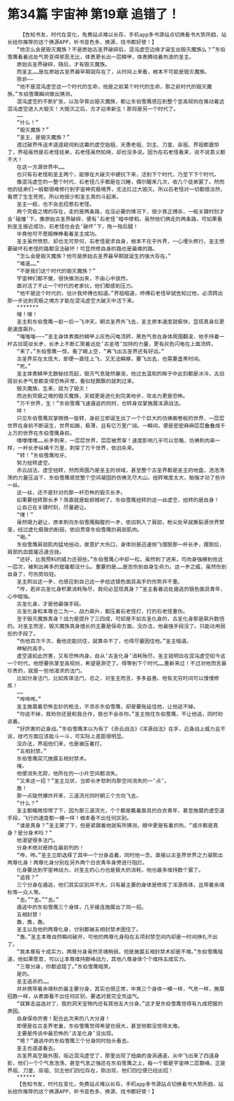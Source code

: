# 第34篇 宇宙神 第19章 追错了！
        【告知书友，时代在变化，免费站点难以长存，手机app多书源站点切换看书大势所趋，站长给你推荐的这个换源APP，听书音色多、换源、找书都好使！】
       “他怎么会是毁灭魔族？不是原始古圣界破碎后，混沌虚空边缘才诞生出毁灭魔族么？”东伯雪鹰看着远处气势变得邪恶无比，体表更长出一层鳞甲，体表腾绕着热浪的圣主。
       原始古圣界破碎，随后，才有毁灭魔族。
       而圣主……是在原始古圣界最早期就存在了，从时间上来看，根本不可能是毁灭魔族。
       除非——
       “他不是混沌虚空这一个时代的生命，他是之前某个时代的生命，那之前时代的毁灭魔族。”东伯雪鹰瞬间做出猜测。
       混沌虚空的不断扩张，以及孕育出毁灭魔族，都让东伯雪鹰感应到整个至高规则在推动着这混沌虚空进入大毁灭！大毁灭之后，方才迎来新生！那将是另一个时代了。
       ……
       “什么！”
       “毁灭魔族？”
       “圣主，是毁灭魔族？”
       透过破界传送术遥遥窥伺到这幕的虚空始祖、天愚老祖、剑主、刀皇、巫祖、界祖都震惊了，界祖虽然是石老怪徒弟，石老怪虽然知晓，却也没多说。因为在石老怪看来，说不说意义都不大！
       在这一方源世界中……
       也只有石老怪和圣主两个，能够在大破灭中硬抗下来，活到下个时代，乃至下下个时代。
       像混沌虚空的一整个时代，石老怪几乎都是在沉睡，偶尔醒来几次，收几个徒弟罢了。然而他的徒弟们一般都很难修行到宇宙神究极境界，无法扛过大毁灭。所以石老怪对一切都很淡然，看惯了生生死死。所以他很少和圣主真的斗起来。
       圣主一般，也不会去招惹石老怪。
       两个究极之境的存在，走的是两条路，在没必要的情况下，很少真正搏杀，一般关键时刻才会‘碰撞’下。像原始古圣界破碎，便有‘石老怪’暗中掺和。虽然他们俩走的两条路，可如果看到圣主接近成功，石老怪也会去‘破坏’下，拖一拖后腿！
       毕竟他可不愿眼睁睁看着圣主成功。
       圣主虽然愤怒，却也无可奈何，石老怪是求自身，根本不在乎外界，一心埋头修行，圣主想要破坏石老怪的路都没法破坏！可显然修自身的路也是最难的路。
       “怎么会是毁灭魔族？他可是原始古圣界最早期就诞生的强大存在。”
       “难道……”
       “不是我们这个时代的毁灭魔族？”
       宇宙神们都不傻，很快推测出来，不由心中骇然。
       面对活了不止一个时代的老家伙，他们都感到压力。
       “他不是这个时代的，估计我师傅也知道。”界祖暗道，师傅石老怪早就告知过他，必须跨出那一步达到究极之境方才能在混沌虚空大破灭中活下来。
       *******
       嗖！嗖！
       圣主和东伯雪鹰一前一后一飞冲天，朝古圣界外飞去，圣主原本速度就极快，显现真身后更是速度飙升。
       “嗤嗤嗤~~~”圣主身体表面的鳞甲上灰色闪电流转，黑色气息在身体周围翻滚，他手持着一杆古旧斑驳长矛，长矛上不断汇聚着远处‘古圣塔’加持的力量，更有灰色闪电在上面流转。
       “来了。”东伯雪鹰一惊，看了眼上空，“离飞出古圣界还有好远。”
       古圣界实在太庞大，即便一直往上飞，又无法瞬移，要飞出去，也需要盏茶时间。
       “死。”
       圣主体表鳞甲无数秘纹亮起，毁灭气息陡然暴涨，他过去温和的眸子中此刻都是冰冷，古旧斑驳长矛气息都变得恐怖异常，看似轻飘飘的就刺过来。
       毁灭魔族，生来，就为了毁灭！
       而达到究极之境的毁灭魔族，天赋更是进化到完美地步，攻击力更是恐怖。
       “万千世界，生！”东伯雪鹰飞速遁逃的同时，也转身双掌施展浑源战法。
       哗！
       只见东伯雪鹰双掌微微一旋转，身前立即诞生出了一个个巨大的仿佛画卷般的世界，一层层世界在身前不断诞生，世界如画，极薄，且有亿万里广阔。一瞬间，便是密密麻麻层层叠叠成千上万的世界在东伯雪鹰身前。
       噗噗噗噗……长矛刺来，一层层世界，层层被贯穿！速度影响几乎可以忽略，仿佛刺肉串一样，一杆长矛纵横千万里，刺穿了万千世界，依旧杀来。
       “转！”东伯雪鹰咬牙。
       努力扭转虚空。
       赤云战法，虚空扭转，然而周围乃是圣主的领域，甚至整个古圣界都是圣主的地盘，浩浩荡荡的力量压迫下，东伯雪鹰感觉整个空间凝固的仿佛无尽大山，扭转难度太大，勉强才动了些许一丝。
       这一丝，还不是针对的那一杆恐怖的毁灭长矛。
       如果要扭转那长矛？简直就是蚍蜉撼树了。东伯雪鹰扭转的这一丝虚空，扭转的是自身！
       让自己在关键时刻，尽量避让。
       “噗！”
       虽然竭力避让，原本刺向东伯雪鹰胸膛的一矛，依旧刺入了肩部，枪尖处早就撕裂源世界樊笼，经过虚化极致的削弱，依旧贯穿东伯雪鹰的肩部肌肉。
       “喝。”
       东伯雪鹰肩部肌肉猛地扭动，故意扩大伤口，身体则是迅速倒飞摆脱那一杆长矛，摆脱后，肩部的血窟窿迅速合拢。
       “还好，比我预料的威力还弱些。”东伯雪鹰心中却一松，虽然刺了进来，可肉身强横到他这一层次，被刺出再多的窟窿都没什么。重要的是……是否伤到自身生命力。这一矛之威，虽然伤到自身了，可伤势较轻。
       圣主刺出这一矛，也感应到自己这一矛给这银色面具高手的伤势并不重。
       “哼，若非古圣化身积累消耗殆尽，我何必显现真身？”圣主看着远处遁逃的银色面具青年，心中暗恼。
       古圣化身，才是他最强手段。
       古圣化身和本尊合二为一，战力飙升，都压着石老怪打，打的石老怪重伤。
       至于毁灭魔族真身？战力是提升了三四成，可却是不如古圣化身的，古圣化身那是飙升数倍的。对圣主而言，毁灭魔族真身擅长的主要是保命方面。没办法，他最强手段没了。只能动用弱些的手段了。
       “伤他百次千次，看他还能抗住，就算杀不了，也得尽量困住他。”圣主暗道。
       神秘的高手。
       虚空道如此厉害，又有恐怖肉身。自从‘古圣化身’消耗殆尽，圣主就明白在混沌虚空如今这一个时代，他想要执掌至高规则，希望是渺茫了。得等到下个时代……重新来过！不过对他而言最珍贵的，就是一些他渴求的法门。
       比如分身法门，比如炼体法门，总之，对圣主而言，多多益善。他有无穷时间可以慢慢修炼！
       ……
       “哗哗哗。”
       圣主施展着恐怖玄妙的枪法，不求杀东伯雪鹰，却是要拖延住他，让他逃不掉。
       “你逃不掉，我劝你还是和我合作，我也不会杀你。”圣主拖住东伯雪鹰，不让他逃，同时劝说着。
       “好厉害的近身战。”东伯雪鹰本以为有了《赤云战法》《浑源战法》在手，近身战上威力且不说，技巧方面应该能斗一斗，可实际上差距很明显。
       没办法，界祖他们来，也是被压着打。
       “五相封禁。”
       东伯雪鹰突兀施展五相封禁术。
       嗖。
       他便消失无踪，他所在的一小片空间都消失。
       “又来这一招？”圣主见状，当即长矛怒刺向那空间消失的一‘点’。
       轰！
       那一点陡然爆炸开来，三道流光同时朝三个方向飞去。
       “什么？”
       圣主都略微惊愕了下，因为那三道流光，个个都是戴着面具的白衣青年，甚至施展的虚空道手段，飞行的速度都一模一样！根本看不出任何区别。
       “谁是真身？”圣主蒙了下，但是紧跟着他就有所猜测，眼中更是有着炽热，“或许都是真身？是分身术吗？”
       他渴望很多法门。
       分身术绝对是排在最前列的！
       “哗，哗。”圣主立即选择了其中一个分身追着，同时他一念，直接以古圣界世界之力凝聚出两尊化身！两尊化身分别在另外两个白衣青年身旁进行阻拦。
       化身要达到宇宙神战力，对圣主的心力也是极大的消耗，他也最多维持数个罢了。
       “追我？”
       三个分身在遁逃，他们其实区别并不大，只有最主要的身体是修炼了浑源炼体，且带着余靖秋等一众人等。
       “去。”“去。”“去。”
       遁逃中的东伯雪鹰三个身体，几乎接连施展出了同一招。
       五相封禁！
       轰，轰，轰。
       圣主以及他的两尊化身，分别都被五相封禁术困住了。
       “轰。”圣主本尊自然瞬间破开，可他的两尊化身陷在五项封禁空间内却是一时间挣扎不出了。
       “我本尊有十成实力，两尊分身虽然灵魂稍弱，但是施展五相封禁术却是不难。”东伯雪鹰暗道，他如果愿意，可以让本尊维持巅峰战力，其他八尊身体个个维持五成实力。
       “三尊分身，你都追错了。”东伯雪鹰暗笑。
       是的。
       圣主追杀的……
       并非携带着余靖秋的最主要分身，其实也很正常，毕竟三个身体一模一样，气息一样，施展招数一样，从表面看不出任何区别，要选对是完全凭运气。
       “就算走运选对了，我的洞天宝物内还有其他五大分身。”这才是东伯雪鹰觉得有九成把握的原因。
       自身保命厉害！配合此次来的八大分身！
       即便是在古圣界老巢，东伯雪鹰觉得希望也很大，甚至他都没觉得太难。
       主要是传说中最恐怖的‘古圣化身’没出现。
       “嗯？”遁逃中的东伯雪鹰三个分身同时抬头看去。
       圣主也遥遥看去。
       古圣界高空最外围，临近混沌虚空了，那里出现了扭曲的漩涡通道，从中飞出来了四道身影，他们一个个气息浩荡，甚至气息之强还在东伯雪鹰之上，每一个都是宇宙神二层巅峰。正是界祖、刀皇、巫祖、剑主他们四位存在，刚出现，他们四位便已经出招！
       ******
       【告知书友，时代在变化，免费站点难以长存，手机app多书源站点切换看书大势所趋，站长给你推荐的这个换源APP，听书音色多、换源、找书都好使！】